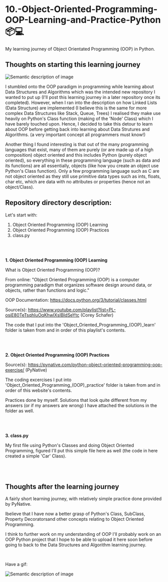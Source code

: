 # 10.-Object-Oriented-Programming-OOP-Learning-and-Practice-Python :package::computer:
My learning journey of Object Orientated Programming (OOP) in Python.

## Thoughts on starting this learning journey

![Semantic description of image](https://media.istockphoto.com/id/1257522431/vector/businessman-reach-out-for-the-stars-by-using-books-as-the-platform-describe-reach-successful.jpg?s=612x612&w=0&k=20&c=oaYDGOJ06ebcwxaF7FQkfT_ry8inGlJbmVZnGvZo5U4=)

I stumbled onto the OOP paradigm in programming while learning about Data Structures and Algorithms which was the intended new repository I wanted to put up (I'll post this learning journey in a later repository once its completed). However, when I ran into the description on how Linked Lists (Data Structure) are implemented (I believe this is the same for more complex Data Structures like Stack, Queue, Trees) I realised they make use heavily on Python's Class function (making of the 'Node' Class) which I have barely touched upon. Hence, I decided to take this detour to learn about OOP before getting back into learning about Data Strutures and Algorithms. (a very important concept all programmers must know!)

Another thing I found interesting is that out of the many programming languages that exist, many of them are purely (or are made up of a high composition) object oriented and this includes Python (purely object oriented), so everything in these programming language (such as data and its functions) are all essentially, objects (like how you create an object use Python's Class function). Only a few programming language such as C are not object oriented as they still use primitive data types such as ints, floats, char etc, which are data with no attributes or properties (hence not an object/Class).

## Repository directory description:
Let's start with:
1. Object Oriented Programming (OOP) Learning
2. Object Oriented Programming (OOP) Practices
3. class.py

<br>

<br>

**1. Object Oriented Programming (OOP) Learning**

What is Object Oriented Programming (OOP)?

From online: "Object Oriented Programming (OOP) is a computer programming paradigm that organizes software design around data, or objects, rather than functions and logic."

OOP Documentation: https://docs.python.org/3/tutorial/classes.html

Source(s): https://www.youtube.com/playlist?list=PL-osiE80TeTsqhIuOqKhwlXsIBIdSeYtc (Corey Schafer) 

The code that I put into the 'Object_Oriented_Programming_(OOP)_learn' folder is taken from and in order of this playlist's contents.

<br>

<br>

**2. Object Oriented Programming (OOP) Practices**

Source(s): https://pynative.com/python-object-oriented-programming-oop-exercise/ (PyNative)

The coding excercises I put into 'Object_Oriented_Programming_(OOP)_practice' folder is taken from and in order of this website's contents.

Practices done by myself. Solutions that look quite different from my answers (or if my answers are wrong) I have attached the solutions in the folder as well.

<br>

<br>

**3. class.py**

My first file using Python's Classes and doing Object Oriented Programming, figured I'll put this simple file here as well (the code in here created a simple 'Car' Class).

<br>

<br>

## Thoughts after the learning journey
A fairly short learning journey, with relatively simple practice done provided by PyNative. 

Ibelieve that I have now a better grasp of Python's Class, SubClass, Property Decoratorsand other concepts relating to Object Oriented Programming.

I think to further work on my understanding of OOP I'll probably work on an OOP Python project that I hope to be able to upload it here soon before going to back to the Data Structures and Algorithm learning journey.

<br>

Have a gif:

![Semantic description of image](https://media.tenor.com/wL59aqQiwzAAAAAM/cat-kitty.gif)
